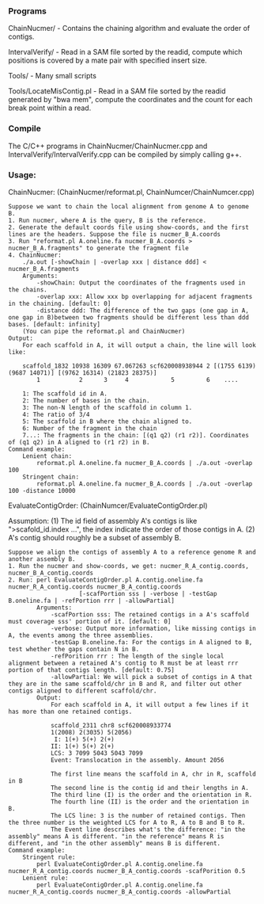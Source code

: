 ### Programs
ChainNucmer/ - Contains the chaining algorithm and evaluate the order of contigs.

IntervalVerify/ - Read in a SAM file sorted by the readid, compute which positions is covered by a mate pair with specified insert size.

Tools/	- Many small scripts

Tools/LocateMisContig.pl - Read in a SAM file sorted by the readid generated by "bwa mem", compute the coordinates and the count for each break point within a read.

### Compile
The C/C++ programs in ChainNucmer/ChainNucmer.cpp and IntervalVerify/IntervalVerify.cpp can be compiled by simply calling g++.

### Usage:
ChainNucmer: (ChainNucmer/reformat.pl, ChainNumcer/ChainNumcer.cpp)

	Suppose we want to chain the local alignment from genome A to genome B. 
	1. Run nucmer, where A is the query, B is the reference.
	2. Generate the default coords file using show-coords, and the first lines are the headers. Suppose the file is nucmer_B_A.coords
	3. Run "reformat.pl A.oneline.fa nucmer_B_A.coords > nucmer_B_A.fragments" to generate the fragment file
	4. ChainNucmer:
		./a.out [-showChain | -overlap xxx | distance ddd] < nucmer_B_A.fragments
		Arguments:
			-showChain: Output the coordinates of the fragments used in the chains.
			-overlap xxx: Allow xxx bp overlapping for adjacent fragments in the chaining. [default: 0]
			-distance ddd: The difference of the two gaps (one gap in A, one gap in B)between two fragments should be different less than ddd bases. [default: infinity]
		(You can pipe the reformat.pl and ChainNucmer) 
	Output:
		For each scaffold in A, it will output a chain, the line will look like:
	
		scaffold_1832 10938 16309 67.067263 scf620008938944 2 [(1755 6139) (9687 14071)] [(9762 16314) (21823 28375)]
			1			2	   3     4            5         6    ....
		
		1: The scaffold id in A.
		2: The number of bases in the chain.
		3: The non-N length of the scaffold in column 1.
		4: The ratio of 3/4
		5: The scaffold in B where the chain aligned to.
		6: Number of the fragment in the chain
		7...: The fragments in the chain: [(q1 q2) (r1 r2)]. Coordinates of (q1 q2) in A aligned to (r1 r2) in B.
	Command example:
		Lenient chain:
			reformat.pl A.oneline.fa nucmer_B_A.coords | ./a.out -overlap 100 
		Stringent chain:
			reformat.pl A.oneline.fa nucmer_B_A.coords | ./a.out -overlap 100 -distance 10000
	
EvaluateContigOrder: (ChainNumcer/EvaluateContigOrder.pl)

Assumption:
(1) The id field of assembly A's contigs is like ">scafold_id.index ...", the index indicate the order of those contigs in A.
(2) A's contig should roughly be a subset of assembly B.

	Suppose we align the contigs of assembly A to a reference genome R and another assembly B.
	1. Run the nucmer and show-coords, we get: nucmer_R_A_contig.coords, nucmer_B_A_contig.coords
	2. Run: perl EvaluateContigOrder.pl A.contig.oneline.fa nucmer_R_A_contig.coords nucmer_B_A_contig.coords 
						[-scafPortion sss | -verbose | -testGap B.oneline.fa | -refPortion rrr | -allowPartial]
			Arguments:
				-scafPortion sss: The retained contigs in a A's scaffold must coverage sss' portion of it. [default: 0]
				-verbose: Output more information, like missing contigs in A, the events among the three assemblies.
				-testGap B.oneline.fa: For the contigs in A aligned to B, test whether the gaps contain N in B.
				-refPorition rrr : The length of the single local alignment between a retained A's contig to R must be at least rrr portion of that contigs length. [default: 0.75]
				-allowPartial: We will pick a subset of contigs in A that they are in the same scaffold/chr in B and R, and filter out other contigs aligned to different scaffold/chr.
			Output:
				For each scaffold in A, it will output a few lines if it has more than one retained contigs.
				
				scaffold_2311 chr8 scf620008933774
				1(2008) 2(3035) 5(2056)
				 I: 1(+) 5(+) 2(+)
				II: 1(+) 5(+) 2(+)
				LCS: 3 7099 5043 5043 7099
				Event: Translocation in the assembly. Amount 2056
				
				The first line means the scaffold in A, chr in R, scaffold in B 
				The second line is the contig id and their lengths in A.
				The third line (I) is the order and the orientation in R.
				The fourth line (II) is the order and the orientation in B.
				The LCS line: 3 is the number of retained contigs. Then the three number is the weighted LCS for A to R, A to B and B to R. 
				The Event line describes what's the difference: "in the assembly" means A is different. "in the reference" means R is different, and "in the other assembly" means B is different.
	Command example:
		Stringent rule:
			perl EvaluateContigOrder.pl A.contig.oneline.fa nucmer_R_A_contig.coords nucmer_B_A_contig.coords -scafPorition 0.5
		Lenient rule:
			perl EvaluateContigOrder.pl A.contig.oneline.fa nucmer_R_A_contig.coords nucmer_B_A_contig.coords -allowPartial
		
		
		
		
		
		
		
		
		
		
		
		
		
		
		
		